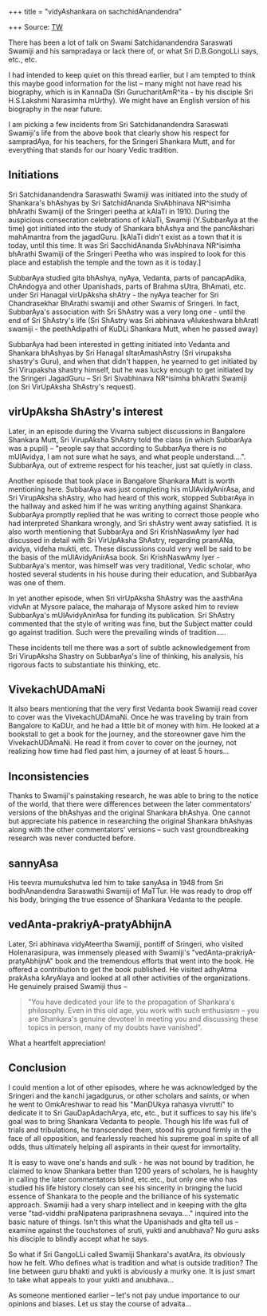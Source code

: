+++
title = "vidyAshankara on sachchidAnandendra"

+++
Source: [TW](https://www.advaita-vedanta.org/archives/advaita-l/2006-October/017606.html)

There has been a lot of talk on Swami Satchidanandendra Saraswati Swamiji and his sampradaya or lack there of, or what Sri D.B.GongoLLi says, etc., etc. 

I had intended to keep quiet on this thread earlier, but I am tempted to think this maybe good information for the list – many might not have read his biography, which is in KannaDa (Sri GurucharitAmR^ita - by his disciple Sri H.S.Lakshmi Narasimha mUrthy). We might have an English version of his biography in the near future. 

I am picking a few incidents from Sri Satchidanandendra Saraswati Swamiji's life from the above book that clearly show his respect for sampradAya, for his teachers, for the Sringeri Shankara Mutt, and for everything that stands for our hoary Vedic tradition. 

## Initiations
Sri Satchidanandendra Saraswathi Swamiji was initiated into the study of Shankara's bhAshyas by Sri SatchidAnanda SivAbhinava NR^isimha bhArathi Swamiji of the Sringeri peetha at kAlaTi in 1910. During the auspicious consecration celebrations of kAlaTi, Swamiji (Y.SubbarAya at the time) got initiated into the study of Shankara bhAshya and the pancAkshari mahAmantra from the jagadGuru. [kAlaTi didn't exist as a town that it is today, until this time. It was Sri SacchidAnanda SivAbhinava NR^isimha bhArathi Swamiji of the Sringeri Peetha who was inspired to look for this place and establish the temple and the town as it is today.] 

SubbarAya studied gita bhAshya, nyAya, Vedanta, parts of pancapAdika, ChAndogya and other Upanishads, parts of Brahma sUtra, BhAmati, etc. under Sri Hanagal virUpAksha shAtry - the nyAya teacher for Sri Chandrasekhar BhArathi swamiji and other Swamis of Sringeri. In fact, SubbarAya's association with Sri ShAstry was a very long one - until the end of Sri ShAstry's life (Sri ShAstry was Sri abhinava vAlukeshwara bhAratI swamiji - the peethAdipathi of KuDLi Shankara Mutt, when he passed away) 

SubbarAya had been interested in getting initiated into Vedanta and Shankara bhAshyas by Sri Hanagal sItarAmashAstry (Sri virupaksha shastry's Guru), and when that didn't happen, he yearned to get initiated by Sri Virupaksha shastry himself, but he was lucky enough to get initiated by the Sringeri JagadGuru – Sri Sri Sivabhinava NR^isimha bhArathi Swamiji (on Sri VirUpAksha ShAstry's request). 

## virUpAksha ShAstry's interest
Later, in an episode during the Vivarna subject discussions in Bangalore Shankara Mutt, Sri VirupAksha ShAstry told the class (in which SubbarAya was a pupil) – "people say that according to SubbarAya there is no mUlAvidya, I am not sure what he says, and what people understand….". SubbarAya, out of extreme respect for his teacher, just sat quietly in class. 

Another episode that took place in Bangalore Shankara Mutt is worth mentioning here. SubbarAya was just completing his mUlAvidyAnirAsa, and Sri VirupAksha shAstry, who had heard of this work, stopped SubbarAya in the hallway and asked him if he was writing anything against Shankara. SubbarAya promptly replied that he was writing to correct those people who had interpreted Shankara wrongly, and Sri shAstry went away satisfied. It is also worth mentioning that SubbarAya and Sri KrishNaswAmy Iyer had discussed in detail with Sri VirUpAksha ShAstry, regarding pramANa, avidya, videha mukti, etc. These discussions could very well be said to be the basis of the mUlAvidyAnirAsa book. Sri KrishNaswAmy Iyer - SubbarAya's mentor, was himself was very traditional, Vedic scholar, who hosted several students in his house during their education, and SubbarAya was one of them. 

In yet another episode, when Sri virUpAksha ShAstry was the aasthAna vidvAn at Mysore palace, the maharaja of Mysore asked him to review SubbarAya's mUlAvidyAnirAsa for funding its publication. Sri ShAstry commented that the style of writing was fine, but the Subject matter could go against tradition. Such were the prevailing winds of tradition….. 

These incidents tell me there was a sort of subtle acknowledgement from Sri VirupAksha Shastry on SubbarAya's line of thinking, his analysis, his rigorous facts to substantiate his thinking, etc. 

## VivekachUDAmaNi
It also bears mentioning that the very first Vedanta book Swamiji read cover to cover was the VivekachUDAmaNi. Once he was traveling by train from Bangalore to KaDUr, and he had a little bit of money with him. He looked at a bookstall to get a book for the journey, and the storeowner gave him the VivekachUDAmaNi. He read it from cover to cover on the journey, not realizing how time had fled past him, a journey of at least 5 hours… 

## Inconsistencies
Thanks to Swamiji's painstaking research, he was able to bring to the notice of the world, that there were differences between the later commentators' versions of the bhAshyas and the original Shankara bhAshya. One cannot but appreciate his patience in researching the original Shankara bhAshyas along with the other commentators' versions – such vast groundbreaking research was never conducted before. 

## sannyAsa
His teevra mumukshutva led him to take sanyAsa in 1948 from Sri bodhAnandendra Saraswathi Swamiji of MaTTur. He was ready to drop off his body, bringing the true essence of Shankara Vedanta to the people. 

## vedAnta-prakriyA-pratyAbhijnA
Later, Sri abhinava vidyAteertha Swamiji, pontiff of Sringeri, who visited Holenarasipura, was immensely pleased with Swamiji's "vedAnta-prakriyA-pratyAbhijnA" book and the tremendous efforts that went into the book. He offered a contribution to get the book published. He visited adhyAtma prakAsha kAryAlaya and looked at all other activities of the organizations. He genuinely praised Swamiji thus – 

> "You have dedicated your life to the propagation of Shankara's philosophy. Even in this old age, you work with such enthusiasm – you are Shankara's genuine devotee! In meeting you and discussing these topics in person, many of my doubts have vanished". 

What a heartfelt appreciation! 

## Conclusion
I could mention a lot of other episodes, where he was acknowledged by the Sringeri and the kanchi jagadgurus, or other scholars and saints, or when he went to OmkAreshwar to read his "ManDUkya rahasya vivrutti" to dedicate it to Sri GauDapAdachArya, etc, etc., but it suffices to say his life's goal was to bring Shankara Vedanta to people. Though his life was full of trials and tribulations, he transcended them, stood his ground firmly in the face of all opposition, and fearlessly reached his supreme goal in spite of all odds, thus ultimately helping all aspirants in their quest for immortality. 

It is easy to wave one's hands and sulk - he was not bound by tradition, he claimed to know Shankara better than 1200 years of scholars, he is haughty in calling the later commentators blind, etc.etc., but only one who has studied his life history closely can see his sincerity in bringing the lucid essence of Shankara to the people and the brilliance of his systematic approach. Swamiji had a very sharp intellect and in keeping with the gIta verse \"tad-viddhi praNipatena pariprashnena sevaya…." inquired into the basic nature of things. Isn't this what the Upanishads and gIta tell us – examine against the touchstones of sruti, yukti and anubhava? No guru asks his disciple to blindly accept what he says. 

So what if Sri GangoLLi called Swamiji Shankara's avatAra, its obviously how he felt. Who defines what is tradition and what is outside tradition? The line between guru bhakti and yukti is abviously a murky one. It is just smart to take what appeals to your yukti and anubhava... 

As someone mentioned earlier – let's not pay undue importance to our opinions and biases. Let us stay the course of advaita...


